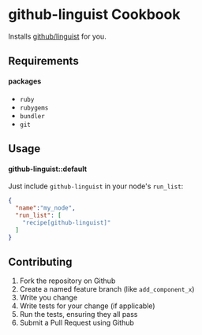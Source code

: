 github-linguist Cookbook
========================

Installs [github/linguist](https://github.com/github/linguist/) for you.

Requirements
------------

#### packages
- `ruby`
- `rubygems`
- `bundler`
- `git`

Usage
-----
#### github-linguist::default

Just include `github-linguist` in your node's `run_list`:

```json
{
  "name":"my_node",
  "run_list": [
    "recipe[github-linguist]"
  ]
}
```

Contributing
------------

1. Fork the repository on Github
2. Create a named feature branch (like `add_component_x`)
3. Write you change
4. Write tests for your change (if applicable)
5. Run the tests, ensuring they all pass
6. Submit a Pull Request using Github
